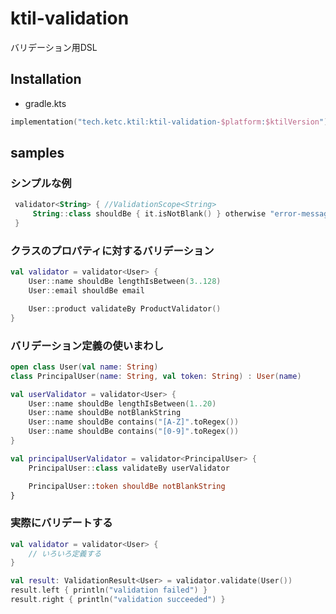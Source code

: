 # ktil-validation

バリデーション用DSL

## Installation

* gradle.kts

```kotlin
implementation("tech.ketc.ktil:ktil-validation-$platform:$ktilVersion")
```

## samples

### シンプルな例

```kotlin
 validator<String> { //ValidationScope<String>
     String::class shouldBe { it.isNotBlank() } otherwise "error-message"
 }
```

### クラスのプロパティに対するバリデーション

```kotlin
val validator = validator<User> {
    User::name shouldBe lengthIsBetween(3..128)
    User::email shouldBe email

    User::product validateBy ProductValidator()
}
```

### バリデーション定義の使いまわし

```kotlin
open class User(val name: String)
class PrincipalUser(name: String, val token: String) : User(name)

val userValidator = validator<User> {
    User::name shouldBe lengthIsBetween(1..20)
    User::name shouldBe notBlankString
    User::name shouldBe contains("[A-Z]".toRegex())
    User::name shouldBe contains("[0-9]".toRegex())
}

val principalUserValidator = validator<PrincipalUser> {
    PrincipalUser::class validateBy userValidator

    PrincipalUser::token shouldBe notBlankString
}
```

### 実際にバリデートする
```kotlin
val validator = validator<User> {
    // いろいろ定義する
}

val result: ValidationResult<User> = validator.validate(User())
result.left { println("validation failed") }
result.right { println("validation succeeded") }
```
